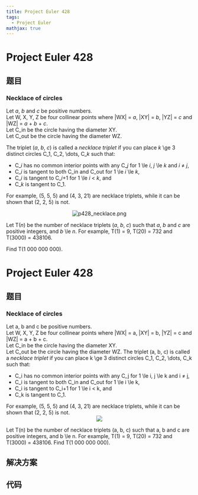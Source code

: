 ```yaml
---
title: Project Euler 428
tags:
  - Project Euler
mathjax: true
---
```

<escape><!-- more --></escape>
    
# Project Euler 428
## 题目
### Necklace of circles

Let <var>a</var>, <var>b</var> and <var>c</var> be positive numbers.<br />
Let W, X, Y, Z be four collinear points where |WX| = <var>a</var>, |XY| = <var>b</var>, |YZ| = <var>c</var> and |WZ| = <var>a</var> + <var>b</var> + <var>c</var>.<br />
Let C_in be the circle having the diameter XY.<br />
Let C_out be the circle having the diameter WZ.<br />


The triplet (<var>a</var>, <var>b</var>, <var>c</var>) is called a <em>necklace triplet</em> if you can place <var>k</var> \ge 3 distinct circles C_1, C_2, \dots, C_<var>k</var> such that:
<ul><li>C_<var>i</var> has no common interior points with any C_<var>j</var> for 1 \le <var>i</var>, <var>j</var> \le <var>k</var> and <var>i</var> ≠ <var>j</var>,
</li><li>C_<var>i</var> is tangent to both C_in and C_out for 1 \le <var>i</var> \le <var>k</var>,
</li><li>C_<var>i</var> is tangent to C_<var>i</var>+1 for 1 \le <var>i</var> < <var>k</var>, and
</li><li>C_<var>k</var> is tangent to C_1.
</li></ul>
For example, (5, 5, 5) and (4, 3, 21) are necklace triplets, while it can be shown that (2, 2, 5) is not.

<p align="center"><img src="project/images/p428_necklace.png" class="dark_img" alt="p428_necklace.png" />


Let T(<var>n</var>) be the number of necklace triplets (<var>a</var>, <var>b</var>, <var>c</var>) such that <var>a</var>, <var>b</var> and <var>c</var> are positive integers, and <var>b</var> \le <var>n</var>.
For example, T(1) = 9, T(20) = 732 and T(3000) = 438106.


Find T(1 000 000 000).



# Project Euler 428
## 题目
### Necklace of circles

Let a, b and c be positive numbers.<br>Let W, X, Y, Z be four collinear points where |WX| = a, |XY| = b, |YZ| = c and |WZ| = a + b + c.<br>Let C_in be the circle having the diameter XY.<br>Let C_out be the circle having the diameter WZ.
The triplet (a, b, c) is called a <em>necklace triplet</em> if you can place k \ge 3 distinct circles C_1, C_2, \dots, C_k such that:
<ul>
<li>C_i has no common interior points with any C_j for 1 \le i, j \le k and i ≠ j,</li>
<li>C_i is tangent to both C_in and C_out for 1 \le i \le k,</li>
<li>C_i is tangent to C_i+1 for 1 \le i < k, and</li>
<li>C_k is tangent to C_1.</li>
</ul>
For example, (5, 5, 5) and (4, 3, 21) are necklace triplets, while it can be shown that (2, 2, 5) is not.
<center><img src="https://projecteuler.net/project/images/p428_necklace.png"></center>

Let T(n) be the number of necklace triplets (a, b, c) such that a, b and c are positive integers, and b \le n. For example, T(1)&nbsp;=&nbsp;9, T(20)&nbsp;=&nbsp;732 and T(3000)&nbsp;=&nbsp;438106.
Find T(1&nbsp;000&nbsp;000&nbsp;000).


## 解决方案


## 代码


